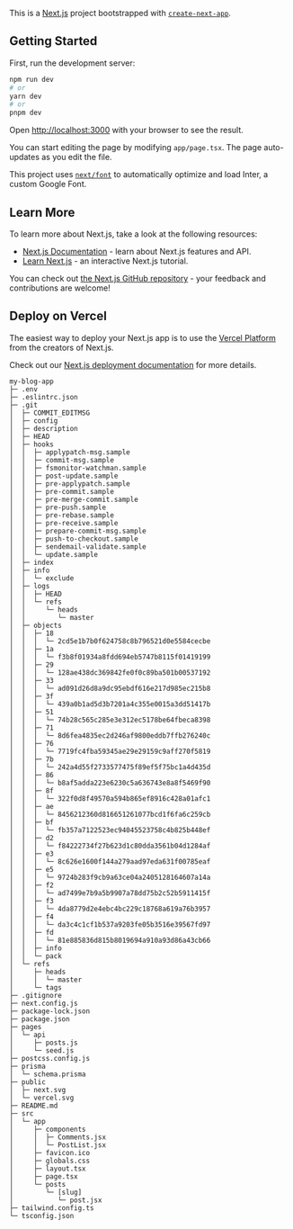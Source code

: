 This is a [Next.js](https://nextjs.org/) project bootstrapped with [`create-next-app`](https://github.com/vercel/next.js/tree/canary/packages/create-next-app).

## Getting Started

First, run the development server:

```bash
npm run dev
# or
yarn dev
# or
pnpm dev
```

Open [http://localhost:3000](http://localhost:3000) with your browser to see the result.

You can start editing the page by modifying `app/page.tsx`. The page auto-updates as you edit the file.

This project uses [`next/font`](https://nextjs.org/docs/basic-features/font-optimization) to automatically optimize and load Inter, a custom Google Font.

## Learn More

To learn more about Next.js, take a look at the following resources:

- [Next.js Documentation](https://nextjs.org/docs) - learn about Next.js features and API.
- [Learn Next.js](https://nextjs.org/learn) - an interactive Next.js tutorial.

You can check out [the Next.js GitHub repository](https://github.com/vercel/next.js/) - your feedback and contributions are welcome!

## Deploy on Vercel

The easiest way to deploy your Next.js app is to use the [Vercel Platform](https://vercel.com/new?utm_medium=default-template&filter=next.js&utm_source=create-next-app&utm_campaign=create-next-app-readme) from the creators of Next.js.

Check out our [Next.js deployment documentation](https://nextjs.org/docs/deployment) for more details.

```
my-blog-app
├─ .env
├─ .eslintrc.json
├─ .git
│  ├─ COMMIT_EDITMSG
│  ├─ config
│  ├─ description
│  ├─ HEAD
│  ├─ hooks
│  │  ├─ applypatch-msg.sample
│  │  ├─ commit-msg.sample
│  │  ├─ fsmonitor-watchman.sample
│  │  ├─ post-update.sample
│  │  ├─ pre-applypatch.sample
│  │  ├─ pre-commit.sample
│  │  ├─ pre-merge-commit.sample
│  │  ├─ pre-push.sample
│  │  ├─ pre-rebase.sample
│  │  ├─ pre-receive.sample
│  │  ├─ prepare-commit-msg.sample
│  │  ├─ push-to-checkout.sample
│  │  ├─ sendemail-validate.sample
│  │  └─ update.sample
│  ├─ index
│  ├─ info
│  │  └─ exclude
│  ├─ logs
│  │  ├─ HEAD
│  │  └─ refs
│  │     └─ heads
│  │        └─ master
│  ├─ objects
│  │  ├─ 18
│  │  │  └─ 2cd5e1b7b0f624758c8b796521d0e5584cecbe
│  │  ├─ 1a
│  │  │  └─ f3b8f01934a8fdd694eb5747b8115f01419199
│  │  ├─ 29
│  │  │  └─ 128ae438dc369842fe0f0c89ba501b00537192
│  │  ├─ 33
│  │  │  └─ ad091d26d8a9dc95ebdf616e217d985ec215b8
│  │  ├─ 3f
│  │  │  └─ 439a0b1ad5d3b7201a4c355e0015a3dd51417b
│  │  ├─ 51
│  │  │  └─ 74b28c565c285e3e312ec5178be64fbeca8398
│  │  ├─ 71
│  │  │  └─ 8d6fea4835ec2d246af9800eddb7ffb276240c
│  │  ├─ 76
│  │  │  └─ 7719fc4fba59345ae29e29159c9aff270f5819
│  │  ├─ 7b
│  │  │  └─ 242a4d55f2733577475f89ef5f75bc1a4d435d
│  │  ├─ 86
│  │  │  └─ b8af5adda223e6230c5a636743e8a8f5469f90
│  │  ├─ 8f
│  │  │  └─ 322f0d8f49570a594b865ef8916c428a01afc1
│  │  ├─ ae
│  │  │  └─ 8456212360d816651261077bcd1f6fa6c259cb
│  │  ├─ bf
│  │  │  └─ fb357a7122523ec94045523758c4b825b448ef
│  │  ├─ d2
│  │  │  └─ f84222734f27b623d1c80dda3561b04d1284af
│  │  ├─ e3
│  │  │  └─ 8c626e1600f144a279aad97eda631f00785eaf
│  │  ├─ e5
│  │  │  └─ 9724b283f9cb9a63ce04a2405128164607a14a
│  │  ├─ f2
│  │  │  └─ ad7499e7b9a5b9907a78dd75b2c52b5911415f
│  │  ├─ f3
│  │  │  └─ 4da8779d2e4ebc4bc229c18768a619a76b3957
│  │  ├─ f4
│  │  │  └─ da3c4c1cf1b537a9203fe05b3516e39567fd97
│  │  ├─ fd
│  │  │  └─ 81e885836d815b8019694a910a93d86a43cb66
│  │  ├─ info
│  │  └─ pack
│  └─ refs
│     ├─ heads
│     │  └─ master
│     └─ tags
├─ .gitignore
├─ next.config.js
├─ package-lock.json
├─ package.json
├─ pages
│  └─ api
│     ├─ posts.js
│     └─ seed.js
├─ postcss.config.js
├─ prisma
│  └─ schema.prisma
├─ public
│  ├─ next.svg
│  └─ vercel.svg
├─ README.md
├─ src
│  └─ app
│     ├─ components
│     │  ├─ Comments.jsx
│     │  └─ PostList.jsx
│     ├─ favicon.ico
│     ├─ globals.css
│     ├─ layout.tsx
│     ├─ page.tsx
│     └─ posts
│        └─ [slug]
│           └─ post.jsx
├─ tailwind.config.ts
└─ tsconfig.json

```